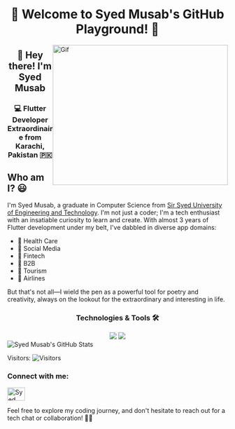 <!DOCTYPE html>
<html lang="en">

<head>
  <meta charset="UTF-8">
  <meta http-equiv="X-UA-Compatible" content="IE=edge">
  <meta name="viewport" content="width=device-width, initial-scale=1.0">
</head>


<body>

  <h1 style="text-align: center;">🚀 Welcome to Syed Musab's GitHub Playground! 🚀</h1>

  <img style="float: right;" src="5eKX.gif" width="400" height="320" alt="Gif" />

  <h2 style="text-align: center;">👋 Hey there! I'm Syed Musab</h2>

  <h3 style="text-align: center;">💻 Flutter Developer Extraordinaire from Karachi, Pakistan 🇵🇰</h3>

  <h2 style="text-align: left;">Who am I? 😃</h2>

  <p>
    I'm Syed Musab, a graduate in Computer Science from <a href="https://www.ssuet.edu.pk/">Sir Syed University of Engineering and Technology</a>. I'm not just a coder; I'm a tech enthusiast with an insatiable curiosity to learn and create. With almost 3 years of Flutter development under my belt, I've dabbled in diverse app domains:
  </p>

  <ul>
    <li>🚩 Health Care</li>
    <li>🚩 Social Media</li>
    <li>🚩 Fintech</li>
    <li>🚩 B2B</li>
    <li>🚩 Tourism</li>
    <li>🚩 Airlines</li>
  </ul>

  <p>
    But that's not all—I wield the pen as a powerful tool for poetry and creativity, always on the lookout for the extraordinary and interesting in life.
  </p>

  <div style="text-align: center;">
    <h3>Technologies & Tools 🛠</h3>
  </div>

  <div style="text-align: center;">
    <img src="https://img.shields.io/badge/Dart-0175C2?style=for-the-badge&logo=dart&logoColor=white" />
    <img src="https://img.shields.io/badge/Flutter-02569B?style=for-the-badge&logo=flutter&logoColor=white" />
  </div>

  <img src="https://github-readme-stats.vercel.app/api?username=MusabBoltX" alt="Syed Musab's GitHub Stats">

  <p>Visitors: <img src="https://visitor-badge.laobi.icu/badge?page_id=MusabBoltX.MusabBoltX" alt="Visitors"></p>

  <h3>Connect with me:</h3>

  <a href="https://www.linkedin.com/in/syed-musab/" target="blank">
    <img align="center" src="https://cdn.jsdelivr.net/npm/simple-icons@3.0.1/icons/linkedin.svg" alt="Syed Musab" height="30" width="40" />
  </a>

  <p>
    Feel free to explore my coding journey, and don't hesitate to reach out for a tech chat or collaboration! 🚀✨
  </p>

</body>

</html>
